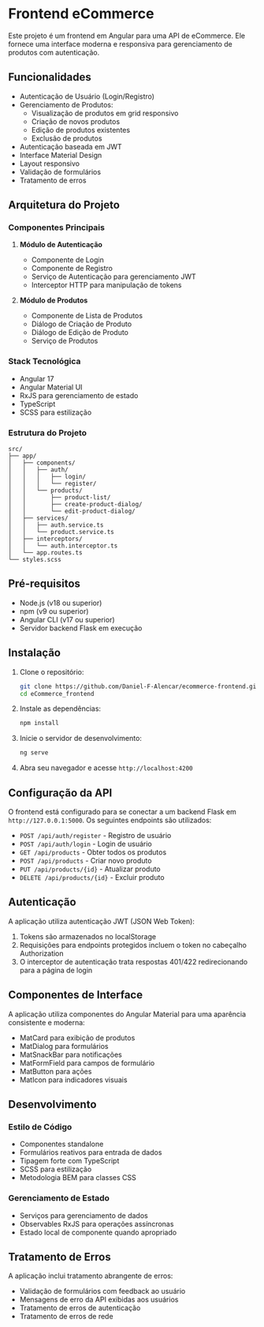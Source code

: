 # Frontend eCommerce

Este projeto é um frontend em Angular para uma API de eCommerce. Ele fornece uma interface moderna e responsiva para gerenciamento de produtos com autenticação.

## Funcionalidades

- Autenticação de Usuário (Login/Registro)
- Gerenciamento de Produtos:
  - Visualização de produtos em grid responsivo
  - Criação de novos produtos
  - Edição de produtos existentes
  - Exclusão de produtos
- Autenticação baseada em JWT
- Interface Material Design
- Layout responsivo
- Validação de formulários
- Tratamento de erros

## Arquitetura do Projeto

### Componentes Principais

1. **Módulo de Autenticação**
   - Componente de Login
   - Componente de Registro
   - Serviço de Autenticação para gerenciamento JWT
   - Interceptor HTTP para manipulação de tokens

2. **Módulo de Produtos**
   - Componente de Lista de Produtos
   - Diálogo de Criação de Produto
   - Diálogo de Edição de Produto
   - Serviço de Produtos

### Stack Tecnológica

- Angular 17
- Angular Material UI
- RxJS para gerenciamento de estado
- TypeScript
- SCSS para estilização

### Estrutura do Projeto

```
src/
├── app/
│   ├── components/
│   │   ├── auth/
│   │   │   ├── login/
│   │   │   └── register/
│   │   └── products/
│   │       ├── product-list/
│   │       ├── create-product-dialog/
│   │       └── edit-product-dialog/
│   ├── services/
│   │   ├── auth.service.ts
│   │   └── product.service.ts
│   ├── interceptors/
│   │   └── auth.interceptor.ts
│   └── app.routes.ts
└── styles.scss
```

## Pré-requisitos

- Node.js (v18 ou superior)
- npm (v9 ou superior)
- Angular CLI (v17 ou superior)
- Servidor backend Flask em execução

## Instalação

1. Clone o repositório:
   ```bash
   git clone https://github.com/Daniel-F-Alencar/ecommerce-frontend.git
   cd eCommerce_frontend
   ```

2. Instale as dependências:
   ```bash
   npm install
   ```

3. Inicie o servidor de desenvolvimento:
   ```bash
   ng serve
   ```

4. Abra seu navegador e acesse `http://localhost:4200`

## Configuração da API

O frontend está configurado para se conectar a um backend Flask em `http://127.0.0.1:5000`. Os seguintes endpoints são utilizados:

- `POST /api/auth/register` - Registro de usuário
- `POST /api/auth/login` - Login de usuário
- `GET /api/products` - Obter todos os produtos
- `POST /api/products` - Criar novo produto
- `PUT /api/products/{id}` - Atualizar produto
- `DELETE /api/products/{id}` - Excluir produto

## Autenticação

A aplicação utiliza autenticação JWT (JSON Web Token):
1. Tokens são armazenados no localStorage
2. Requisições para endpoints protegidos incluem o token no cabeçalho Authorization
3. O interceptor de autenticação trata respostas 401/422 redirecionando para a página de login

## Componentes de Interface

A aplicação utiliza componentes do Angular Material para uma aparência consistente e moderna:
- MatCard para exibição de produtos
- MatDialog para formulários
- MatSnackBar para notificações
- MatFormField para campos de formulário
- MatButton para ações
- MatIcon para indicadores visuais

## Desenvolvimento

### Estilo de Código

- Componentes standalone
- Formulários reativos para entrada de dados
- Tipagem forte com TypeScript
- SCSS para estilização
- Metodologia BEM para classes CSS

### Gerenciamento de Estado

- Serviços para gerenciamento de dados
- Observables RxJS para operações assíncronas
- Estado local de componente quando apropriado

## Tratamento de Erros

A aplicação inclui tratamento abrangente de erros:
- Validação de formulários com feedback ao usuário
- Mensagens de erro da API exibidas aos usuários
- Tratamento de erros de autenticação
- Tratamento de erros de rede


